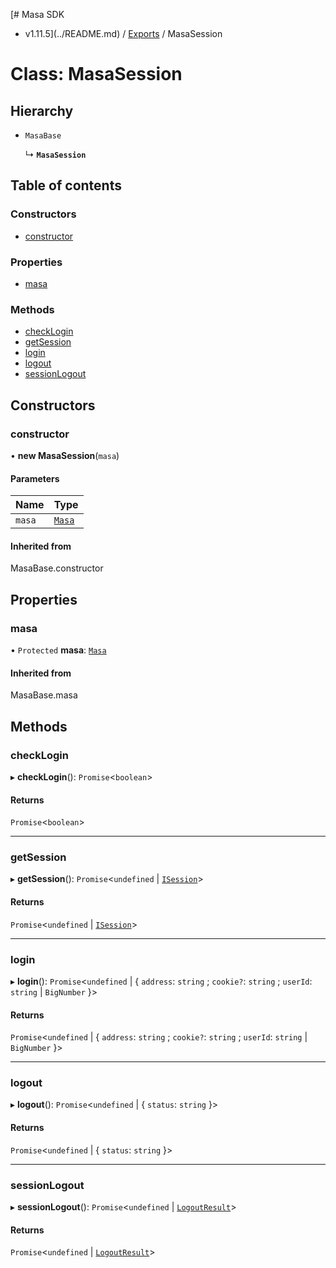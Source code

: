 [# Masa SDK
 - v1.11.5](../README.md) / [Exports](../modules.md) / MasaSession

# Class: MasaSession

## Hierarchy

- `MasaBase`

  ↳ **`MasaSession`**

## Table of contents

### Constructors

- [constructor](MasaSession.md#constructor)

### Properties

- [masa](MasaSession.md#masa)

### Methods

- [checkLogin](MasaSession.md#checklogin)
- [getSession](MasaSession.md#getsession)
- [login](MasaSession.md#login)
- [logout](MasaSession.md#logout)
- [sessionLogout](MasaSession.md#sessionlogout)

## Constructors

### constructor

• **new MasaSession**(`masa`)

#### Parameters

| Name | Type |
| :------ | :------ |
| `masa` | [`Masa`](Masa.md) |

#### Inherited from

MasaBase.constructor

## Properties

### masa

• `Protected` **masa**: [`Masa`](Masa.md)

#### Inherited from

MasaBase.masa

## Methods

### checkLogin

▸ **checkLogin**(): `Promise`<`boolean`\>

#### Returns

`Promise`<`boolean`\>

___

### getSession

▸ **getSession**(): `Promise`<`undefined` \| [`ISession`](../interfaces/ISession.md)\>

#### Returns

`Promise`<`undefined` \| [`ISession`](../interfaces/ISession.md)\>

___

### login

▸ **login**(): `Promise`<`undefined` \| { `address`: `string` ; `cookie?`: `string` ; `userId`: `string` \| `BigNumber`  }\>

#### Returns

`Promise`<`undefined` \| { `address`: `string` ; `cookie?`: `string` ; `userId`: `string` \| `BigNumber`  }\>

___

### logout

▸ **logout**(): `Promise`<`undefined` \| { `status`: `string`  }\>

#### Returns

`Promise`<`undefined` \| { `status`: `string`  }\>

___

### sessionLogout

▸ **sessionLogout**(): `Promise`<`undefined` \| [`LogoutResult`](../interfaces/LogoutResult.md)\>

#### Returns

`Promise`<`undefined` \| [`LogoutResult`](../interfaces/LogoutResult.md)\>
